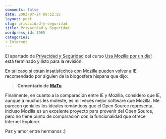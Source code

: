 ```yaml
---
comments: false
date: 2003-07-24 09:52:55
layout: post
slug: privacidad-y-seguridad
title: Privacidad y Seguridad
wordpress_id: 1065
categories:
- Internet
---
```


El apartado de [Privacidad y Seguridad](/utilidades/mozilla/#privacy) del curso [Usa Mozilla por un día!](/utilidades/mozilla/) está terminado y listo para la revisión.





En tal caso si están insatisfechos con Mozilla pueden volver a IE recomendado por alguien de la blogosfera hispana que dijo:





> 

> 
> **Comentario de** [**MaTu**](http://www.thinkingit.net)  

Finalmente, en cuanto a la comparación entre IE y Mozilla, considero que IE, aunque a muchos les moleste, es mil veces mejor software que Mozilla. Me parecen geniales los ideales románticos que el Open Source representa, incluso Mozilla es un excelente proyecto para provenir del Open Source, pero no tiene punto de comparación con la funcionalidad que ofrece Internet Explorer.
> 
> 






Paz y amor entre hermanos :)




 
